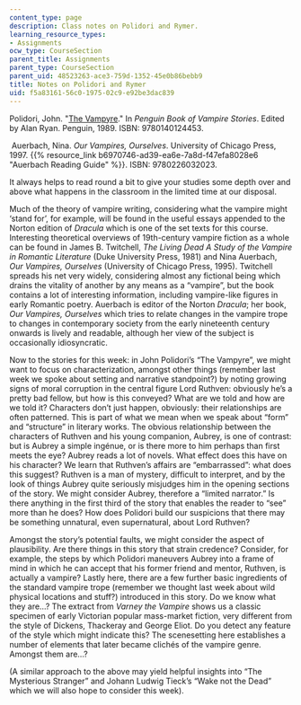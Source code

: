 ```yaml
---
content_type: page
description: Class notes on Polidori and Rymer.
learning_resource_types:
- Assignments
ocw_type: CourseSection
parent_title: Assignments
parent_type: CourseSection
parent_uid: 48523263-ace3-759d-1352-45e0b86bebb9
title: Notes on Polidori and Rymer
uid: f5a83161-56c0-1975-02c9-e92be3dac839
---
```


Polidori, John. "[The Vampyre](https://www.gutenberg.org/files/6087/6087-h/6087-h.htm)." In _Penguin Book of Vampire Stories_. Edited by Alan Ryan. Penguin, 1989. ISBN: 9780140124453.

 Auerbach, Nina. _Our Vampires, Ourselves_. University of Chicago Press, 1997. {{% resource_link b6970746-ad39-ea6e-7a8d-f47efa8028e6 "Auerbach Reading Guide" %}}. ISBN: 9780226032023.

It always helps to read round a bit to give your studies some depth over and above what happens in the classroom in the limited time at our disposal. 

Much of the theory of vampire writing, considering what the vampire might ‘stand for’, for example, will be found in the useful essays appended to the Norton edition of _Dracula_ which is one of the set texts for this course. Interesting theoretical overviews of 19th-century vampire fiction as a whole can be found in James B. Twitchell, _The Living Dead A Study of the Vampire in Romantic Literature_ (Duke University Press, 1981) and Nina Auerbach, _Our Vampires, Ourselves_ (University of Chicago Press, 1995). Twitchell spreads his net very widely, considering almost any fictional being which drains the vitality of another by any means as a “vampire”, but the book contains a lot of interesting information, including vampire-like figures in early Romantic poetry. Auerbach is editor of the Norton _Dracula_; her book, _Our Vampires, Ourselves_ which tries to relate changes in the vampire trope to changes in contemporary society from the early nineteenth century onwards is lively and readable, although her view of the subject is occasionally idiosyncratic.

Now to the stories for this week: in John Polidori’s “The Vampyre”, we might want to focus on characterization, amongst other things (remember last week we spoke about setting and narrative standpoint?) by noting growing signs of moral corruption in the central figure Lord Ruthven: obviously he’s a pretty bad fellow, but how is this conveyed? What are we told and how are we told it? Characters don’t just happen, obviously: their relationships are often patterned. This is part of what we mean when we speak about “form” and “structure” in literary works. The obvious relationship between the characters of Ruthven and his young companion, Aubrey, is one of contrast: but is Aubrey a simple ingénue, or is there more to him perhaps than first meets the eye? Aubrey reads a lot of novels. What effect does this have on his character? We learn that Ruthven’s affairs are “embarrassed”: what does this suggest? Ruthven is a man of mystery, difficult to interpret, and by the look of things Aubrey quite seriously misjudges him in the opening sections of the story. We might consider Aubrey, therefore a “limited narrator.” Is there anything in the first third of the story that enables the reader to “see” more than he does? How does Polidori build our suspicions that there may be something unnatural, even supernatural, about Lord Ruthven?

Amongst the story’s potential faults, we might consider the aspect of plausibility. Are there things in this story that strain credence? Consider, for example, the steps by which Polidori maneuvers Aubrey into a frame of mind in which he can accept that his former friend and mentor, Ruthven, is actually a vampire? Lastly here, there are a few further basic ingredients of the standard vampire trope (remember we thought last week about wild physical locations and stuff?) introduced in this story. Do we know what they are…? The extract from _Varney the Vampire_ shows us a classic specimen of early Victorian popular mass-market fiction, very different from the style of Dickens, Thackeray and George Eliot. Do you detect any feature of the style which might indicate this? The scenesetting here establishes a number of elements that later became clichés of the vampire genre. Amongst them are…?

(A similar approach to the above may yield helpful insights into “The Mysterious Stranger” and Johann Ludwig Tieck’s “Wake not the Dead” which we will also hope to consider this week).
